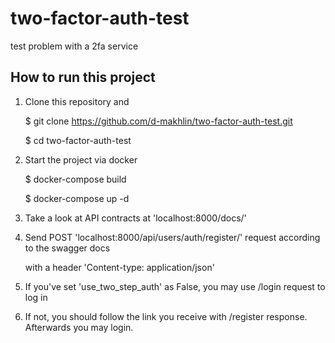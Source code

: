 # two-factor-auth-test

test problem with a 2fa service

## How to run this project

1. Clone this repository and

   $ git clone https://github.com/d-makhlin/two-factor-auth-test.git

   $ cd two-factor-auth-test

2. Start the project via docker

   $ docker-compose build

   $ docker-compose up -d

3. Take a look at API contracts at 'localhost:8000/docs/'

4. Send POST 'localhost:8000/api/users/auth/register/' request according to the swagger docs

   with a header 'Content-type: application/json'

5. If you've set 'use_two_step_auth' as False, you may use /login request to log in

6. If not, you should follow the link you receive with /register response. Afterwards you may login.
